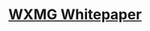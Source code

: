 # [WXMG Whitepaper](https://drive.google.com/file/d/16yT7FC5l_WThROdaWMqf7Fw3qMXEcmwU/view?usp=sharing)
